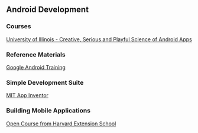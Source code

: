 ## Android Development

### Courses
[University of Illinois - Creative, Serious and Playful Science of Android Apps](https://class.coursera.org/androidapps101-001)

### Reference Materials
[Google Android Training](https://developer.android.com/training/index.html)

### Simple Development Suite
[MIT App Inventor](http://appinventor.mit.edu/explore/)

### Building Mobile Applications
[Open Course from Harvard Extension School](http://cs76.tv/2012/spring/)